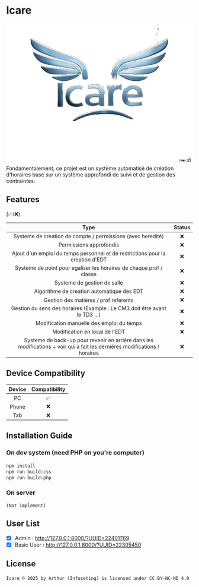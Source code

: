 # Icare
![Logo du Projet](src/assets/img/logo.jpg)
Fondamentalement, ce projet est un système automatisé de création d'horaires basé sur un système approfondi de suivi et de gestion des contraintes.

## Features

(✅/❌)


|                                                            Type                                                            | Status |
|:--------------------------------------------------------------------------------------------------------------------------:| :---: |
|                                Systeme de creation de compte / permissions (avec heredité)                                 | ❌ |
|                                                  Permissions approfondis                                                   | ❌ |
|                       Ajout d'un emploi du temps personnel et de restrictions pour la creation d'EDT                       | ❌ |
|                            Systeme de point pour egaliser les horaires de chaque prof / classe                             | ❌ |
|                                                Systeme de gestion de salle                                                 | ❌ |
|                                         Algorithme de creation automatique des EDT                                         | ❌ |
|                                           Gestion des matières / prof referents                                            | ❌ |
|                         Gestion du sens des horaires (Example : Le CM3 doit être avant le TD3 ...)                         | ❌ |
|                                         Modification manuelle des emploi du temps                                          | ❌ |
|                                               Modification en local de l'EDT                                               | ❌ |
| Systeme de back-up pour revenir en arrière dans les modifications + voir qui a fait les dernières modifications / horaires | ❌ |

## Device Compatibility

| Device  | Compatibility |
|:-------:|:-------------:|
|   PC    |      ✅       |
| Phone   |     ❌       |
|   Tab   |      ❌       |

## Installation Guide

### On dev system (need PHP on you're computer)
```
npm install
npm run build:css
npm run build:php
```
### On server
```
(Not implement)
```
## User List
- [x] Admin : http://127.0.0.1:8000/?UUID=22401769
- [x] Basic User : http://127.0.0.1:8000/?UUID=22305450

## License
```
Icare © 2025 by Arthur (Infuseting) is licensed under CC BY-NC-ND 4.0
```


